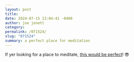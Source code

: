 ```yaml
---
layout: post
title: 
date: 2024-07-15 13:04:41 -0400
author: joe jenett
category: 
permalink: /071524/
slug: "071524"
summary: a perfect place for meditation
---
```

If yer looking for a place to meditate, <a title="View from this early evening’s meditation on the Altamaha river in Georgia - Along the Ray" href="https://alongtheray.com/view-from-this-early-evenings-meditation-on-the-altamaha-river-in-georgia">this would be perfect</a>! 😎

<a style="display:none;" href="https://brid.gy/publish/mastodon"><small>(cross-posted to mastodon)</small></a>
